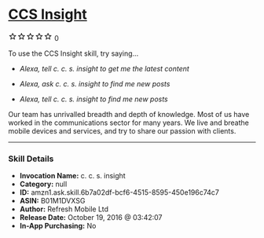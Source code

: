 # [CCS Insight](http://alexa.amazon.com/#skills/amzn1.ask.skill.6b7a02df-bcf6-4515-8595-450e196c74c7)
![0 stars](../../images/ic_star_border_black_18dp_1x.png)![0 stars](../../images/ic_star_border_black_18dp_1x.png)![0 stars](../../images/ic_star_border_black_18dp_1x.png)![0 stars](../../images/ic_star_border_black_18dp_1x.png)![0 stars](../../images/ic_star_border_black_18dp_1x.png) 0

To use the CCS Insight skill, try saying...

* *Alexa, tell c. c. s. insight to get me the latest content*

* *Alexa, ask c. c. s. insight to find me new posts*

* *Alexa, tell c. c. s. insight to find me new posts*

Our team has unrivalled breadth and depth of knowledge. Most of us have worked in the communications sector for many years. We live and breathe mobile devices and services, and try to share our passion with clients.

***

### Skill Details

* **Invocation Name:** c. c. s. insight
* **Category:** null
* **ID:** amzn1.ask.skill.6b7a02df-bcf6-4515-8595-450e196c74c7
* **ASIN:** B01M1DVXSG
* **Author:** Refresh Mobile Ltd
* **Release Date:** October 19, 2016 @ 03:42:07
* **In-App Purchasing:** No
